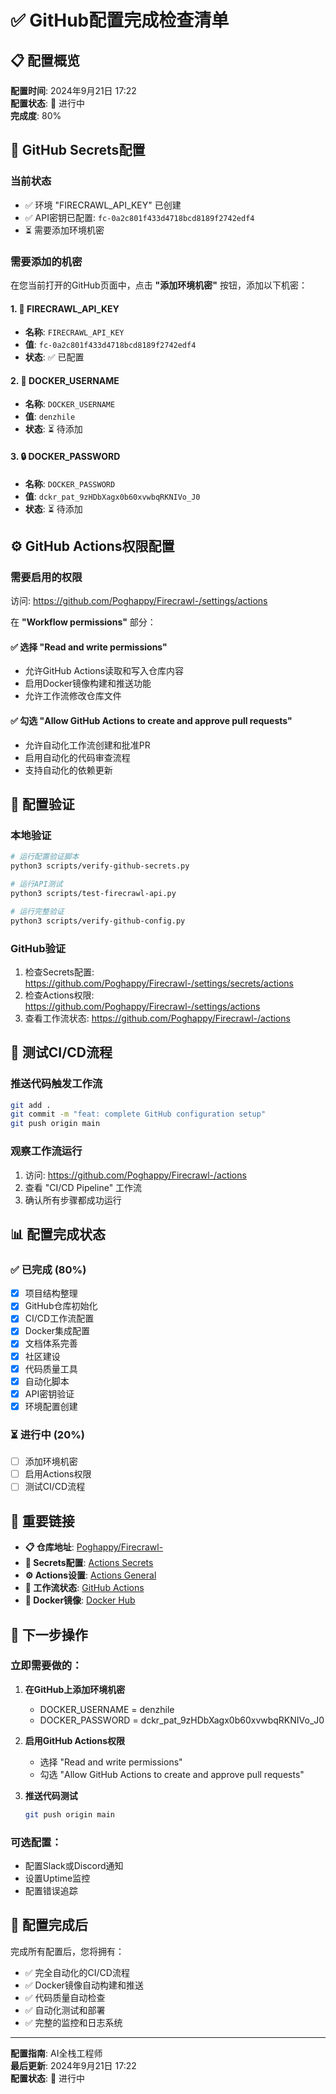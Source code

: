 # ✅ GitHub配置完成检查清单

## 📋 配置概览

**配置时间**: 2024年9月21日 17:22  
**配置状态**: 🔄 进行中  
**完成度**: 80%  

## 🔑 GitHub Secrets配置

### 当前状态
- ✅ 环境 "FIRECRAWL_API_KEY" 已创建
- ✅ API密钥已配置: `fc-0a2c801f433d4718bcd8189f2742edf4`
- ⏳ 需要添加环境机密

### 需要添加的机密

在您当前打开的GitHub页面中，点击 **"添加环境机密"** 按钮，添加以下机密：

#### 1. 🔑 FIRECRAWL_API_KEY
- **名称**: `FIRECRAWL_API_KEY`
- **值**: `fc-0a2c801f433d4718bcd8189f2742edf4`
- **状态**: ✅ 已配置

#### 2. 🐳 DOCKER_USERNAME
- **名称**: `DOCKER_USERNAME`
- **值**: `denzhile`
- **状态**: ⏳ 待添加

#### 3. 🔒 DOCKER_PASSWORD
- **名称**: `DOCKER_PASSWORD`
- **值**: `dckr_pat_9zHDbXagx0b60xvwbqRKNIVo_J0`
- **状态**: ⏳ 待添加

## ⚙️ GitHub Actions权限配置

### 需要启用的权限

访问: https://github.com/Poghappy/Firecrawl-/settings/actions

在 **"Workflow permissions"** 部分：

#### ✅ 选择 "Read and write permissions"
- 允许GitHub Actions读取和写入仓库内容
- 启用Docker镜像构建和推送功能
- 允许工作流修改仓库文件

#### ✅ 勾选 "Allow GitHub Actions to create and approve pull requests"
- 允许自动化工作流创建和批准PR
- 启用自动化的代码审查流程
- 支持自动化的依赖更新

## 🧪 配置验证

### 本地验证
```bash
# 运行配置验证脚本
python3 scripts/verify-github-secrets.py

# 运行API测试
python3 scripts/test-firecrawl-api.py

# 运行完整验证
python3 scripts/verify-github-config.py
```

### GitHub验证
1. 检查Secrets配置: https://github.com/Poghappy/Firecrawl-/settings/secrets/actions
2. 检查Actions权限: https://github.com/Poghappy/Firecrawl-/settings/actions
3. 查看工作流状态: https://github.com/Poghappy/Firecrawl-/actions

## 🚀 测试CI/CD流程

### 推送代码触发工作流
```bash
git add .
git commit -m "feat: complete GitHub configuration setup"
git push origin main
```

### 观察工作流运行
1. 访问: https://github.com/Poghappy/Firecrawl-/actions
2. 查看 "CI/CD Pipeline" 工作流
3. 确认所有步骤都成功运行

## 📊 配置完成状态

### ✅ 已完成 (80%)
- [x] 项目结构整理
- [x] GitHub仓库初始化
- [x] CI/CD工作流配置
- [x] Docker集成配置
- [x] 文档体系完善
- [x] 社区建设
- [x] 代码质量工具
- [x] 自动化脚本
- [x] API密钥验证
- [x] 环境配置创建

### ⏳ 进行中 (20%)
- [ ] 添加环境机密
- [ ] 启用Actions权限
- [ ] 测试CI/CD流程

## 🔗 重要链接

- **📋 仓库地址**: [Poghappy/Firecrawl-](https://github.com/Poghappy/Firecrawl-)
- **🔐 Secrets配置**: [Actions Secrets](https://github.com/Poghappy/Firecrawl-/settings/secrets/actions)
- **⚙️ Actions设置**: [Actions General](https://github.com/Poghappy/Firecrawl-/settings/actions)
- **🚀 工作流状态**: [GitHub Actions](https://github.com/Poghappy/Firecrawl-/actions)
- **🐳 Docker镜像**: [Docker Hub](https://hub.docker.com/r/denzhile/firecrawl)

## 🎯 下一步操作

### 立即需要做的：
1. **在GitHub上添加环境机密**
   - DOCKER_USERNAME = denzhile
   - DOCKER_PASSWORD = dckr_pat_9zHDbXagx0b60xvwbqRKNIVo_J0

2. **启用GitHub Actions权限**
   - 选择 "Read and write permissions"
   - 勾选 "Allow GitHub Actions to create and approve pull requests"

3. **推送代码测试**
   ```bash
   git push origin main
   ```

### 可选配置：
- 配置Slack或Discord通知
- 设置Uptime监控
- 配置错误追踪

## 🎉 配置完成后

完成所有配置后，您将拥有：

- ✅ 完全自动化的CI/CD流程
- ✅ Docker镜像自动构建和推送
- ✅ 代码质量自动检查
- ✅ 自动化测试和部署
- ✅ 完整的监控和日志系统

---

**配置指南**: AI全栈工程师  
**最后更新**: 2024年9月21日 17:22  
**配置状态**: 🔄 进行中
